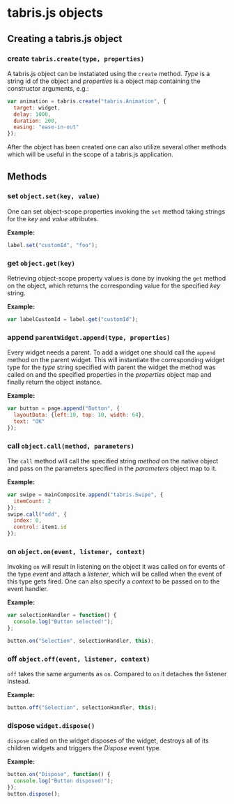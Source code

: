 tabris.js objects
===============

Creating a tabris.js object
----------------

### create `tabris.create(type, properties)`

A tabris.js object can be instatiated using the `create` method. *Type* is a
string id of the object and *properties* is a object map containing the
constructor arguments, e.g.:

```javascript
var animation = tabris.create("tabris.Animation", {
  target: widget,
  delay: 1000,
  duration: 200,
  easing: "ease-in-out"
});
```

After the object has been created one can also utilize several other methods
which will be useful in the scope of a tabris.js application.

Methods
-------

### set `object.set(key, value)`

One can set object-scope properties invoking the `set` method taking strings
for the *key* and *value* attributes.

**Example:**

```javascript
label.set("customId", "foo");
```

### get `object.get(key)`

Retrieving object-scope property values is done by invoking the `get` method
on the object, which returns the corresponding value for the specified *key*
string.

**Example:**

```javascript
var labelCustomId = label.get("customId");
```

### append `parentWidget.append(type, properties)`

Every widget needs a parent. To add a widget one should call the `append` method
on the parent widget. This will instantiate the corresponding widget type for
the *type* string specified with parent the widget the method was called on and
the specified properties in the *properties* object map and finally return the
object instance.

**Example:**

```javascript
var button = page.append("Button", {
  layoutData: {left:10, top: 10, width: 64},
  text: "OK"
});
```

### call `object.call(method, parameters)`

The `call` method will call the specified string *method* on the native object
and pass on the parameters specified in the *parameters* object map to it.

**Example:**

```javascript
var swipe = mainComposite.append("tabris.Swipe", {
  itemCount: 2
});
swipe.call("add", {
  index: 0,
  control: item1.id
});
```

### on `object.on(event, listener, context)`

Invoking `on` will result in listening on the object it was called on for events
of the type *event* and attach a *listener*, which will be called when the event
of this type gets fired. One can also specify a *context* to be passed on to the
event handler.

**Example:**

```javascript
var selectionHandler = function() {
  console.log("Button selected!");
};

button.on("Selection", selectionHandler, this);
```

### off `object.off(event, listener, context)`

`off` takes the same arguments as `on`. Compared to `on` it detaches the
listener instead.

**Example:**

```javascript
button.off("Selection", selectionHandler, this);
```

### dispose `widget.dispose()`

`dispose` called on the widget disposes of the widget, destroys all of its
children widgets and triggers the *Dispose* event type.

**Example:**

```javascript
button.on("Dispose", function() {
  console.log("Button disposed!");
});
button.dispose();
```
